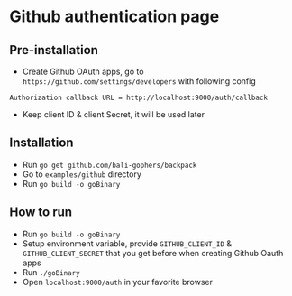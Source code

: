 # Github authentication page

## Pre-installation
- Create Github OAuth apps, go to `https://github.com/settings/developers` with following config
```
Authorization callback URL = http://localhost:9000/auth/callback

```
- Keep client ID & client Secret, it will be used later

## Installation
- Run `go get github.com/bali-gophers/backpack`
- Go to `examples/github` directory
- Run `go build -o goBinary`

## How to run
- Run `go build -o goBinary`
- Setup environment variable, provide `GITHUB_CLIENT_ID` & `GITHUB_CLIENT_SECRET` that you get before when creating Github Oauth apps
- Run `./goBinary`
- Open `localhost:9000/auth` in your favorite browser